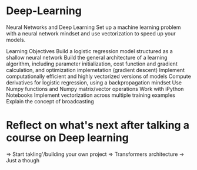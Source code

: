 # Deep-Learning
Neural Networks and Deep Learning
Set up a machine learning problem with a neural network mindset and use vectorization to speed up your models.

Learning Objectives
Build a logistic regression model structured as a shallow neural network
Build the general architecture of a learning algorithm, including parameter initialization, cost function and gradient calculation, and optimization implemetation (gradient descent)
Implement computationally efficient and highly vectorized versions of models
Compute derivatives for logistic regression, using a backpropagation mindset
Use Numpy functions and Numpy matrix/vector operations
Work with iPython Notebooks
Implement vectorization across multiple training examples
Explain the concept of broadcasting

# Reflect on what's next after talking a course on Deep learning
=> Start takling'/building your own project
=> Transformers architecture -> Just a though
